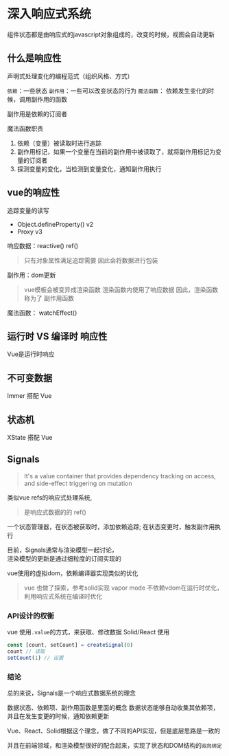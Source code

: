 # 深入响应式系统

组件状态都是由响应式的javascript对象组成的，改变的时候，视图会自动更新

## 什么是响应性

声明式处理变化的编程范式（组织风格、方式）

`依赖`：一些状态
`副作用`：一些可以改变状态的行为
`魔法函数`： 依赖发生变化的时候，调用副作用的函数

副作用是依赖的订阅者

魔法函数职责
1. 依赖（变量）被读取时进行追踪
2. 副作用标记，如果一个变量在当前的副作用中被读取了，就将副作用标记为变量的订阅者
3. 探测变量的变化，当检测到变量变化，通知副作用执行

## vue的响应性

追踪变量的读写
+ Object.defineProperty() v2
+ Proxy v3

响应数据：reactive() ref()
> 只有对象属性满足追踪需要
> 因此会将数据进行包装

副作用：dom更新
> vue模板会被变异成渲染函数
> 渲染函数内使用了响应数据
> 因此，渲染函数称为了 副作用函数

魔法函数： watchEffect()


## 运行时 VS 编译时 响应性
Vue是运行时响应

## 不可变数据
Immer 搭配 Vue
## 状态机
XState 搭配 Vue


## Signals

> It's a value container that provides dependency tracking on access, and side-effect triggering on mutation

类似vue refs的响应式处理系统,

> 是响应式数据的的 ref()

一个状态管理器，在状态被获取时，添加依赖追踪; 在状态变更时，触发副作用执行

目前，Signals通常与渲染模型一起讨论，    
渲染模型的更新是通过细粒度的订阅实现的

vue使用的虚拟dom，依赖编译器实现类似的优化
> vue 也做了探索，参考solid实现
> vapor mode
> 不依赖vdom在运行时优化，利用响应式系统在编译时优化

### API设计的权衡
vue 使用`.value`的方式，来获取、修改数据
Solid/React 使用
```js
const [count, setCount] = createSignal(0)
count // 读取
setCount(1) // 设置
```

### 结论
总的来说，Signals是一个响应式数据系统的理念

数据状态、依赖项、副作用函数是里面的概念
数据状态能够自动收集其依赖项，并且在发生变更的时候，通知依赖更新

Vue、React、Solid根据这个理念，做了不同的API实现，但是底层思路是一致的

并且在前端领域，和渲染模型很好的配合起来，实现了状态和DOM结构的`双向绑定`
